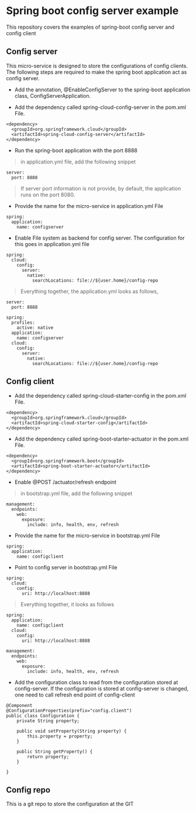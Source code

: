 # Spring boot config server example
This repository covers the examples of spring-boot config server and config client

## Config server
This micro-service is designed to store the configurations of config clients. The following steps are required to make the spring boot application act as config server.

* Add the annotation, @EnableConfigServer to the spring-boot application class, ConfigServerApplication.

* Add the dependency called spring-cloud-config-server in the pom.xml File.

```
<dependency>
  <groupId>org.springframework.cloud</groupId>
  <artifactId>spring-cloud-config-server</artifactId>
</dependency>
```

* Run the spring-boot application with the port 8888

> in application.yml file, add the following snippet

```
server:
  port: 8888
```

> If server port information is not provide, by default, the application runs on the port 8080.

* Provide the name for the micro-service in application.yml File

```
spring:
  application:
    name: configserver
```

* Enable File system as backend for config server. The configuration for this goes in application.yml file

```
spring:
  cloud:
    config:
      server:
        native:
          searchLocations: file://${user.home}/config-repo
```

> Everything together, the application.yml looks as follows,

```
server:
  port: 8888

spring:
  profiles:
    active: native
  application:
    name: configserver
  cloud:
    config:
      server:
        native:
          searchLocations: file://${user.home}/config-repo
```

## Config client

* Add the dependency called spring-cloud-starter-config in the pom.xml File.

```
<dependency>
  <groupId>org.springframework.cloud</groupId>
  <artifactId>spring-cloud-starter-config</artifactId>
</dependency>
```

* Add the dependency called spring-boot-starter-actuator in the pom.xml File.

```
<dependency>
  <groupId>org.springframework.boot</groupId>
  <artifactId>spring-boot-starter-actuator</artifactId>
</dependency>
```

* Enable @POST /actuator/refresh endpoint

> in bootstrap.yml file, add the following snippet

```
management:
  endpoints:
    web:
      exposure:
        include: info, health, env, refresh
```

* Provide the name for the micro-service in bootstrap.yml File

```
spring:
  application:
    name: configclient
```

* Point to config server in bootstrap.yml File

```
spring:
  cloud:
    config:
      uri: http://localhost:8888
```

> Everything together, it looks as follows

```
spring:
  application:
    name: configclient
  cloud:
    config:
      uri: http://localhost:8888

management:
  endpoints:
    web:
      exposure:
        include: info, health, env, refresh
```

* Add the configuration class to read from the configuration stored at config-server. If the configuration is stored at config-server is changed, one need to call refresh end point of config-client

```
@Component
@ConfigurationProperties(prefix="config.client")
public class Configuration {
	private String property;

	public void setProperty(String property) {
		this.property = property;
	}

	public String getProperty() {
		return property;
	}

}
```

## Config repo
This is a git repo to store the configuration at the GIT
